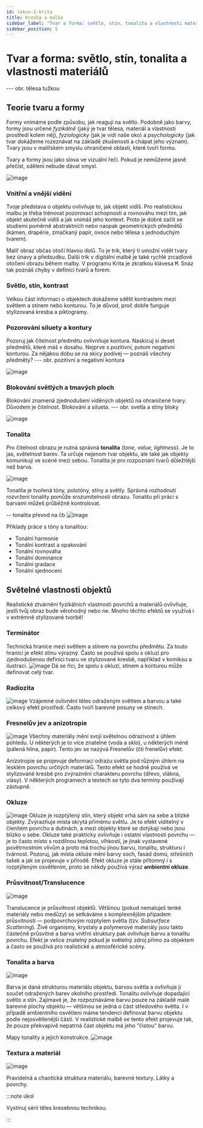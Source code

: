 ```yaml
---
id: lekce-2-krita
title: Kresba a malba
sidebar_label: "Tvar a forma: světlo, stín, tonalita a vlastnosti materiálů"
sidebar_position: 5
---
```


# Tvar a forma: světlo, stín, tonalita a vlastnosti materiálů

--- obr. tělesa tužkou
## Teorie tvaru a formy
Formy vnímáme podle způsobu, jak reagují na světlo. Podobně jako barvy, formy jsou určené *fyzikálně* (jaký je tvar tělesa, materiál a vlastnosti prostředí kolem něj), *fyziologicky* (jak je vidí naše oko) a *psychologicky* (jak tvar dokážeme rozeznávat na základě zkušenosti a chápat jeho význam). Tvary  jsou v malířském smyslu ohraničené oblasti, které tvoří formu.

Tvary a formy jsou jako slova ve vizuální řeči. Pokud je nemůžeme jasně přečíst, sdělení nebude dávat smysl.

![image](../img/aka-moc.svg)

### Vnitřní a vnější vidění
Tvoje představa o objektu ovlivňuje to, jak objekt vidíš. Pro realistickou malbu je třeba trénovat pozorovací schopnosti a rovnováhu mezi tím, jak objekt skutečně vidíš a jak vnímáš jeho kontext. Proto je dobré začít se studiemi poměrně abstraktních nebo naopak geometrických předmětů (kámen, drapérie, zmačkaný papír, ovoce nebo tělesa s jednoduchým tvarem).  

Malíř obraz občas otočí hlavou dolů. To je trik, který ti umožní vidět tvary bez únavy a předsudku. Další trik v digitální malbě je také rychlé zrcadlové otočení obrazu během malby. V programu Krita je zkratkou klávesa <kbd>M</kbd>. Snáz tak poznáš chyby v definici tvarů a forem.  
### Světlo, stín, kontrast
Velkou část informací o objektech dokážeme sdělit kontrastem mezi světlem a stínem nebo konturou. To je důvod, proč dobře funguje stylizovaná kresba a piktogramy.
### Pozorování siluety a kontury
Pozoruj jak čitelnost předmětu ovlivnňuje kontura. Naskicuj si deset předmětů, které máš v dosahu. Nejprve s pozitivní, potom negativní konturou. Za nějakou dobu se na skicy podívej — poznáš všechny předměty?
--- obr. pozitivní a negativní kontura

![image](../img/aka-moc.svg)

### Blokování světlých a tmavých ploch
Blokování znamená zjednodušení viděných objektů na ohraničené tvary. Důvodem je čitelnost. Blokování a silueta.
--- obr. svetla a stiny bloky

![image](../img/aka-moc.svg)
### Tonalita

Pro čitelnost obrazu je nutná správná **tonalita** (*tone, value, lightness*). Je to jas, světelnost barev. Ta určuje nejenom tvar objektu, ale také jak objekty komunikují ve scéně mezi sebou. Tonalita je pro rozpoznání tvarů důležitější než barva.

![image](../img/aka-moc.svg)

Tonalita je tvořená tóny, polotóny, stíny a světly. Správná rozhodnutí rozvržení tonality pomůže srozumitelnosti obrazu. Tonalitu při práci s barvami můžeš průběžně kontrolovat.

-- tonalita převod na čb
![image](../img/aka-moc.svg)

Příklady práce s tóny a tonalitou:

- Tonální harmonie
- Tonální kontrast a opakování
- Tonální rovnováha
- Tonální dominance
- Tonální gradace
- Tonální sjednocení

## Světelné vlastnosti objektů
Realistické ztvárnění fyzikálních vlastnosti povrchů a materiálů ovlivňuje, jestli tvůj obraz bude věrohodný nebo ne. Mnoho těchto efektů se využívá i v extrémně stylizované tvorbě!    
### Terminátor
Technická hranice mezi světlem a stínem na povrchu předmětu. Za touto hranicí je efekt stínu výrazný. Často se používá spolu s okluzí pro zjednodušenou definici tvaru ve stylizované kresbě, například v komiksu a ilustraci.
![image](../img/terminator.svg)
Dá se říci, že spolu s okluzí, stínem a konturou může definovat celý tvar.

### Radiozita
![image](../img/aka-moc1.svg)
Vzájemné ovlivnění těles odraženým světlem a barvou a také celkový efekt prostředí. Často tvoří barevné posuny ve stínech.

### Fresnelův jev a anizotropie
![image](../img/aka-moc1.svg)
Všechny materiály mění svojí světelnou odrazivost s úhlem pohledu. U některých je to více znatelné (voda a sklo), u některých méně (pálená hlína, papír). Tento jev se nazývá Fresnelův (čti frenelův) efekt.

Anizotropie se projevuje deformací odrazu světla pod různým úhlem na lesklém povrchu určitých materiálů. Tento efekt se hodně používá ve stylizované kresbě pro zvýraznění charakteru povrchu (dřevo, vlákna, vlasy). V některých programech a textech se tyto dva termíny používají zástupně.
### Okluze
![image](../img/aka-moc1.svg)
Okluze je rozptýlený stín, který objekt vrhá sám na sebe a blízké objekty. Zvýrazňuje místa skrytá přímému světlu. Je to efekt viditelný v členitém povrchu a dutinách, a mezi objekty které se dotýkají nebo jsou blízko u sebe. Okluze také prakticky ovlivňuje i ostatní vlastnosti povrchu — je to často místo s rozdílnou teplotou, vlhkostí, je jinak vystavené povětrnostním vlivům a proto má trochu jinou barvu, tonalitu, strukturu i tvárnost. Pozoruj, jak místa okluze mění barvy soch, fasád domú, střešních tašek a jak se projevuje v přírodě. Efekt okluze je stále přítomný i s rozptýleným osvětlením, proto se někdy používá výraz **ambientní okluze**.
### Průsvitnost/Translucence
![image](../img/aka-moc1.svg)

Translucence  je průsvitnost objektů. Většinou (pokud nemaluješ tenké materiály nebo medůzy) se setkáváme s komplexnějším případem průsvitnosti — podpovrchovým rozptylem světla (tzv. *Subsurface Scattering*). Živé organismy, krystaly a polymerové materiály jsou takto částečně průsvitné a barva vnitřní struktury pak ovlivňuje barvu a tonalitu povrchu. Efekt je velice znatelný pokud je světelný zdroj přímo za objektem a často se používá pro realistické a atmosférické scény.    
### Tonalita a barva
![image](../img/aka-moc1.svg)

Barva je daná strukturou materiálu objektu, barvou světla a ovlivňuje ji součet odražených barev okolního prostředí. Tonalitu ovlivňuje dopadající světlo a stín. Zajímavé je, že rozpoznáváme barvu pouze na základě malé barevné plochy objektu — většinou se jedná o část středového světla. I v případě ambientního osvětlení máme tendenci definovat barvu objektu podle nejosvětlenější části. V realistické  malbě se tento efekt projevuje tak, že pouze překvapivě nepatrná část objektu má jeho "čistou" barvu.

Mapy tonality a jejich konstrukce.
![image](../img/aka-moc.svg)
### Textura a materiál
![image](../img/aka-moc1.svg)

Pravidelná a chaotická struktura materiálu, barevné textury. Látky a povrchy.



:::note úkol

Vystínuj sérii těles kresebnou technikou.

:::
